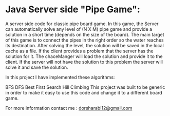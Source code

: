 # Java Server side "Pipe Game":

A server side code for classic pipe board game. In this game, the Server can automatically solve any level of (N X M) pipe game and provide a solution in a short time (depends on the size of the board). The main target of this game is to connect the pipes in the right order so the water reaches its destination. After solving the level, the solution will be saved in the local cache as a file. If the client provides a problem that the server has the solution for it. The chaceManger will load the solution and provide it to the client. If the server will not have the solution to this problem the server will solve it and save the solution.

In this project I have implemented these algorithms:

BFS
DFS
Best First Search
Hill Climbing
This project was built to be generic in order to make it easy to use this code and change it to a different board game.

For more information contact me : dorsharabi12@gmail.com